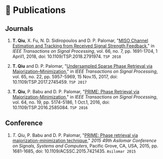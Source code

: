 # 📝 Publications

## Journals

1. **T. Qiu**, X. Fu, N. D. Sidiropoulos and D. P. Palomar, "[MISO Channel Estimation and Tracking from Received Signal Strength Feedback](https://ieeexplore.ieee.org/abstract/document/8253866)," in *IEEE Transactions on Signal Processing*, vol. 66, no. 7, pp. 1691-1704, 1 April1, 2018, doi: 10.1109/TSP.2018.2791974. ``TSP 2018``

1. **T. Qiu** and D. P. Palomar, "[Undersampled Sparse Phase Retrieval via Majorization–Minimization](https://ieeexplore.ieee.org/abstract/document/8017486)," in *IEEE Transactions on Signal Processing*, vol. 65, no. 22, pp. 5957-5969, 15 Nov.15, 2017, doi: 10.1109/TSP.2017.2745459. ``TSP 2017``

1. **T. Qiu**, P. Babu and D. P. Palomar, "[PRIME: Phase Retrieval via Majorization-Minimization](https://ieeexplore.ieee.org/abstract/document/7499815)," in *IEEE Transactions on Signal Processing*, vol. 64, no. 19, pp. 5174-5186, 1 Oct.1, 2016, doi: 10.1109/TSP.2016.2585084. ``TSP 2016``

## Conference

1. *T. Qiu*, P. Babu and D. P. Palomar, "[PRIME: Phase retrieval via majorization-minimization technique](https://ieeexplore.ieee.org/abstract/document/7421435)," *2015 49th Asilomar Conference on Signals, Systems and Computers*, Pacific Grove, CA, USA, 2015, pp. 1681-1685, doi: 10.1109/ACSSC.2015.7421435. ``Asilomar 2015``